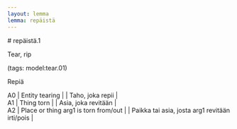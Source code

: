 ```yaml
---
layout: lemma
lemma: repäistä
---
```


<div class="sense">
# <span class="sensename">repäistä.1</span>

<span class="description">Tear, rip</span>

(tags: model:tear.01)

<span class="description">Repiä</span>

A0 | Entity tearing |   | Taho, joka repii |  
A1 | Thing torn |   | Asia, joka revitään |  
A2 | Place or thing arg1 is torn from/out |   | Paikka tai asia, josta arg1 revitään irti/pois |  

</div>

